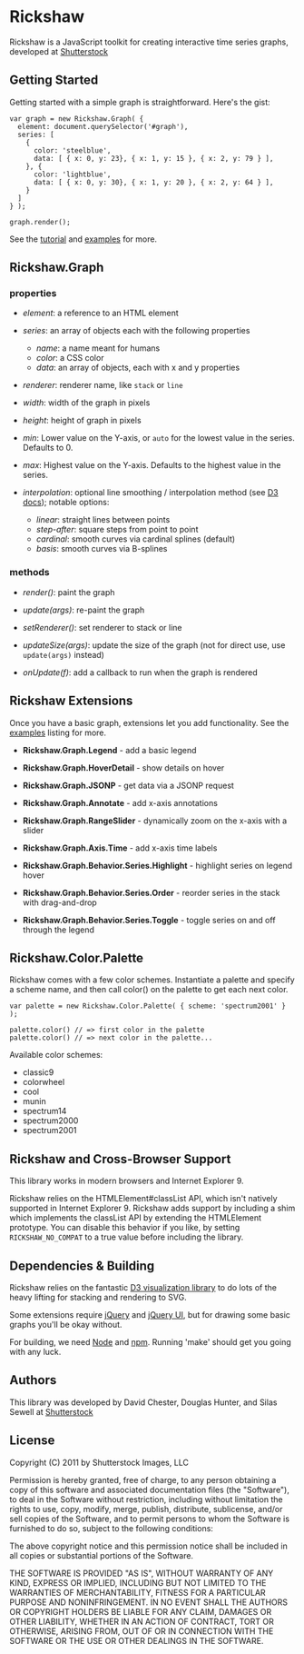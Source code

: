 # Rickshaw

Rickshaw is a JavaScript toolkit for creating interactive time series graphs, developed at [Shutterstock](http://www.shutterstock.com)

## Getting Started

Getting started with a simple graph is straightforward.  Here's the gist:

    var graph = new Rickshaw.Graph( {
      element: document.querySelector('#graph'),
      series: [
        {
          color: 'steelblue',
          data: [ { x: 0, y: 23}, { x: 1, y: 15 }, { x: 2, y: 79 } ],
        }, {
          color: 'lightblue',
          data: [ { x: 0, y: 30}, { x: 1, y: 20 }, { x: 2, y: 64 } ],
        }
      ]
    } );

    graph.render();

See the [tutorial](http://shutterstock.github.com/rickshaw/tutorial/introduction.html) and [examples](http://shutterstock.github.com/rickshaw/examples/) for more.

## Rickshaw.Graph 

### properties

* _element_: a reference to an HTML element

* _series_: an array of objects each with the following properties

  * _name_: a name meant for humans
  * _color_: a CSS color
  * _data_: an array of objects, each with x and y properties

* _renderer_: renderer name, like `stack` or `line`

* _width_: width of the graph in pixels

* _height_: height of graph in pixels

* _min_: Lower value on the Y-axis, or `auto` for the lowest value in the series.  Defaults to 0.

* _max_: Highest value on the Y-axis.  Defaults to the highest value in the series.

* _interpolation_: optional line smoothing / interpolation method (see [D3 docs](https://github.com/mbostock/d3/wiki/SVG-Shapes#wiki-line_interpolate)); notable options:

  * _linear_: straight lines between points
  * _step-after_: square steps from point to point
  * _cardinal_: smooth curves via cardinal splines (default)
  * _basis_: smooth curves via B-splines

### methods

* _render()_: paint the graph

* _update(args)_: re-paint the graph

* _setRenderer()_: set renderer to stack or line

* _updateSize(args)_: update the size of the graph (not for direct use, use `update(args)` instead)

* _onUpdate(f)_: add a callback to run when the graph is rendered


## Rickshaw Extensions

Once you have a basic graph, extensions let you add functionality.  See the [examples](http://shutterstock.github.com/rickshaw/examples/) listing for more.
 
* __Rickshaw.Graph.Legend__ - add a basic legend

* __Rickshaw.Graph.HoverDetail__ - show details on hover

* __Rickshaw.Graph.JSONP__ - get data via a JSONP request

* __Rickshaw.Graph.Annotate__ - add x-axis annotations

* __Rickshaw.Graph.RangeSlider__ - dynamically zoom on the x-axis with a slider

* __Rickshaw.Graph.Axis.Time__ - add x-axis time labels

* __Rickshaw.Graph.Behavior.Series.Highlight__ - highlight series on legend hover

* __Rickshaw.Graph.Behavior.Series.Order__ - reorder series in the stack with drag-and-drop

* __Rickshaw.Graph.Behavior.Series.Toggle__ - toggle series on and off through the legend


## Rickshaw.Color.Palette

Rickshaw comes with a few color schemes. Instantiate a palette and specify a scheme name, and then call color() on the palette to get each next color.

    var palette = new Rickshaw.Color.Palette( { scheme: 'spectrum2001' } );
    
    palette.color() // => first color in the palette
    palette.color() // => next color in the palette...

Available color schemes:

  * classic9
  * colorwheel
  * cool
  * munin
  * spectrum14
  * spectrum2000
  * spectrum2001


## Rickshaw and Cross-Browser Support

This library works in modern browsers and Internet Explorer 9.

Rickshaw relies on the HTMLElement#classList API, which isn't natively supported in Internet Explorer 9.  Rickshaw adds support by including a shim which implements the classList API by extending the HTMLElement prototype.  You can disable this behavior if you like, by setting `RICKSHAW_NO_COMPAT` to a true value before including the library. 


## Dependencies & Building

Rickshaw relies on the fantastic [D3 visualization library](http://mbostock.github.com/d3/) to do lots of the heavy lifting for stacking and rendering to SVG.

Some extensions require [jQuery](http://jquery.com) and [jQuery UI](http://jqueryui.com), but for drawing some basic graphs you'll be okay without.

For building, we need [Node](http://nodejs.org) and [npm](http://npmjs.org).  Running 'make' should get you going with any luck.

## Authors

This library was developed by David Chester, Douglas Hunter, and Silas Sewell at [Shutterstock](http://www.shutterstock.com)


## License

Copyright (C) 2011 by Shutterstock Images, LLC

Permission is hereby granted, free of charge, to any person obtaining a copy of this software and associated documentation files (the "Software"), to deal in the Software without restriction, including without limitation the rights to use, copy, modify, merge, publish, distribute, sublicense, and/or sell copies of the Software, and to permit persons to whom the Software is furnished to do so, subject to the following conditions:

The above copyright notice and this permission notice shall be included in all copies or substantial portions of the Software.

THE SOFTWARE IS PROVIDED "AS IS", WITHOUT WARRANTY OF ANY KIND, EXPRESS OR IMPLIED, INCLUDING BUT NOT LIMITED TO THE WARRANTIES OF MERCHANTABILITY, FITNESS FOR A PARTICULAR PURPOSE AND NONINFRINGEMENT. IN NO EVENT SHALL THE AUTHORS OR COPYRIGHT HOLDERS BE LIABLE FOR ANY CLAIM, DAMAGES OR OTHER LIABILITY, WHETHER IN AN ACTION OF CONTRACT, TORT OR OTHERWISE, ARISING FROM, OUT OF OR IN CONNECTION WITH THE SOFTWARE OR THE USE OR OTHER DEALINGS IN THE SOFTWARE.

